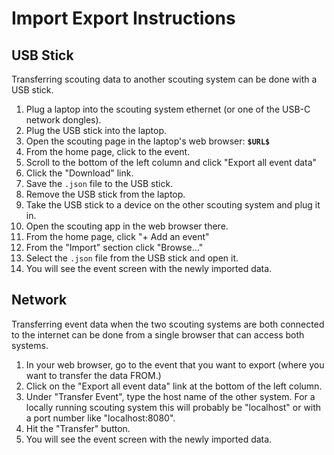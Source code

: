 Import Export Instructions
========================

## USB Stick

Transferring scouting data to another scouting system can be done with a USB stick.

1. Plug a laptop into the scouting system ethernet (or one of the USB-C network dongles).
2. Plug the USB stick into the laptop.
3. Open the scouting page in the laptop's web browser: **`$URL$`**
4. From the home page, click to the event.
5. Scroll to the bottom of the left column and click "Export all event data"
6. Click the "Download" link.
7. Save the `.json` file to the USB stick.
8. Remove the USB stick from the laptop.
9. Take the USB stick to a device on the other scouting system and plug it in.
10. Open the scouting app in the web browser there.
11. From the home page, click "+ Add an event"
12. From the "Import" section click "Browse..."
13. Select the `.json` file from the USB stick and open it.
14. You will see the event screen with the newly imported data.

## Network

Transferring event data when the two scouting systems are both connected to the internet can be done from a single browser that can access both systems.

1. In your web browser, go to the event that you want to export (where you want to transfer the data FROM.)
2. Click on the "Export all event data" link at the bottom of the left column.
3. Under "Transfer Event", type the host name of the other system. For a locally running scouting system this will probably be "localhost" or with a port number like "localhost:8080".
4. Hit the "Transfer" button.
5. You will see the event screen with the newly imported data.

